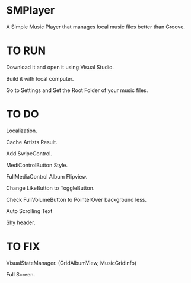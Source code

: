 # SMPlayer
A Simple Music Player that manages local music files better than Groove.

# TO RUN
Download it and open it using Visual Studio.

Build it with local computer.

Go to Settings and Set the Root Folder of your music files.

# TO DO

Localization.

Cache Artists Result.

Add SwipeControl.

MediControlButton Style.

FullMediaControl Album Flipview.

Change LikeButton to ToggleButton.

Check FullVolumeButton to PointerOver background less.

Auto Scrolling Text

Shy header.

# TO FIX
VisualStateManager. (GridAlbumView, MusicGridInfo)

Full Screen.